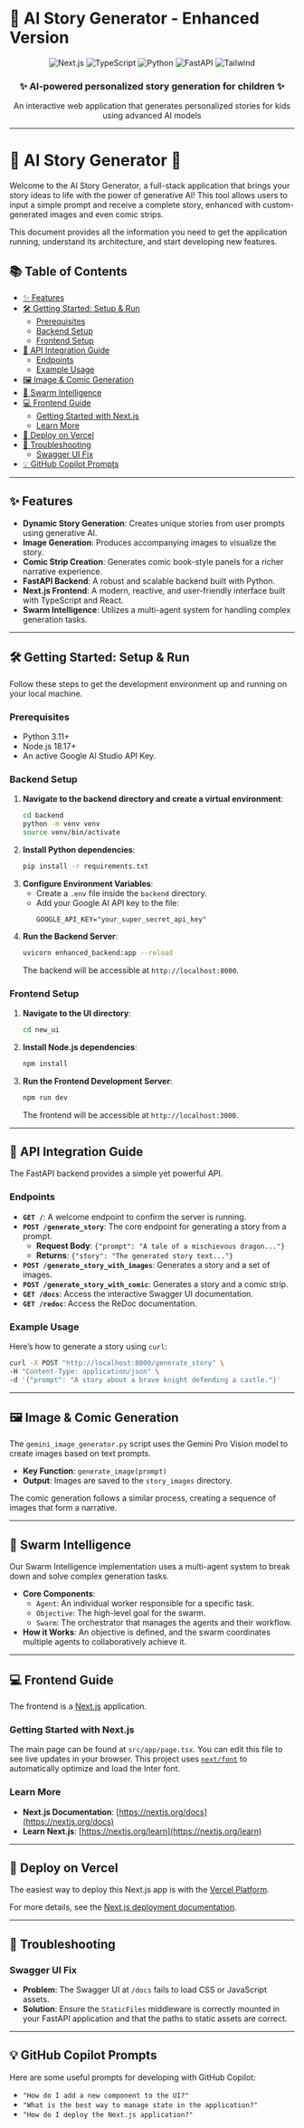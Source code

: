# 🌟 AI Story Generator - Enhanced Version

<div align="center">
  <img src="https://img.shields.io/badge/Next.js-14.2.3-black?style=for-the-badge&logo=next.js" alt="Next.js" />
  <img src="https://img.shields.io/badge/TypeScript-5.4.5-blue?style=for-the-badge&logo=typescript" alt="TypeScript" />
  <img src="https://img.shields.io/badge/Python-3.11+-green?style=for-the-badge&logo=python" alt="Python" />
  <img src="https://img.shields.io/badge/FastAPI-Latest-orange?style=for-the-badge" alt="FastAPI" />
  <img src="https://img.shields.io/badge/Tailwind-3.4.4-38B2AC?style=for-the-badge&logo=tailwind-css" alt="Tailwind" />
</div>

<div align="center">
  <h3>✨ AI-powered personalized story generation for children ✨</h3>
  <p>An interactive web application that generates personalized stories for kids using advanced AI models</p>
</div>

---
# 🚀 AI Story Generator 🎨

Welcome to the AI Story Generator, a full-stack application that brings your story ideas to life with the power of generative AI! This tool allows users to input a simple prompt and receive a complete story, enhanced with custom-generated images and even comic strips.

This document provides all the information you need to get the application running, understand its architecture, and start developing new features.

## 📚 Table of Contents
- [✨ Features](#-features)
- [🛠️ Getting Started: Setup & Run](#️-getting-started-setup--run)
  - [Prerequisites](#prerequisites)
  - [Backend Setup](#backend-setup)
  - [Frontend Setup](#frontend-setup)
- [🔧 API Integration Guide](#-api-integration-guide)
  - [Endpoints](#endpoints)
  - [Example Usage](#example-usage)
- [🖼️ Image & Comic Generation](#️-image--comic-generation)
- [🤖 Swarm Intelligence](#-swarm-intelligence)
- [💻 Frontend Guide](#-frontend-guide)
  - [Getting Started with Next.js](#getting-started-with-nextjs)
  - [Learn More](#learn-more)
- [🚀 Deploy on Vercel](#-deploy-on-vercel)
- [🤔 Troubleshooting](#-troubleshooting)
  - [Swagger UI Fix](#swagger-ui-fix)
- [💡 GitHub Copilot Prompts](#-github-copilot-prompts)

---

## ✨ Features

*   **Dynamic Story Generation**: Creates unique stories from user prompts using generative AI.
*   **Image Generation**: Produces accompanying images to visualize the story.
*   **Comic Strip Creation**: Generates comic book-style panels for a richer narrative experience.
*   **FastAPI Backend**: A robust and scalable backend built with Python.
*   **Next.js Frontend**: A modern, reactive, and user-friendly interface built with TypeScript and React.
*   **Swarm Intelligence**: Utilizes a multi-agent system for handling complex generation tasks.

---

## 🛠️ Getting Started: Setup & Run

Follow these steps to get the development environment up and running on your local machine.

### Prerequisites

*   Python 3.11+
*   Node.js 18.17+
*   An active Google AI Studio API Key.

### Backend Setup

1.  **Navigate to the backend directory and create a virtual environment**:
    ```bash
    cd backend
    python -m venv venv
    source venv/bin/activate
    ```
2.  **Install Python dependencies**:
    ```bash
    pip install -r requirements.txt
    ```
3.  **Configure Environment Variables**:
    - Create a `.env` file inside the `backend` directory.
    - Add your Google AI API key to the file:
      ```
      GOOGLE_API_KEY="your_super_secret_api_key"
      ```
4.  **Run the Backend Server**:
    ```bash
    uvicorn enhanced_backend:app --reload
    ```
    The backend will be accessible at `http://localhost:8000`.

### Frontend Setup

1.  **Navigate to the UI directory**:
    ```bash
    cd new_ui
    ```
2.  **Install Node.js dependencies**:
    ```bash
    npm install
    ```
3.  **Run the Frontend Development Server**:
    ```bash
    npm run dev
    ```
    The frontend will be accessible at `http://localhost:3000`.

---

## 🔧 API Integration Guide

The FastAPI backend provides a simple yet powerful API.

### Endpoints

- **`GET /`**: A welcome endpoint to confirm the server is running.
- **`POST /generate_story`**: The core endpoint for generating a story from a prompt.
  - **Request Body**: `{"prompt": "A tale of a mischievous dragon..."}`
  - **Returns**: `{"story": "The generated story text..."}`
- **`POST /generate_story_with_images`**: Generates a story and a set of images.
- **`POST /generate_story_with_comic`**: Generates a story and a comic strip.
- **`GET /docs`**: Access the interactive Swagger UI documentation.
- **`GET /redoc`**: Access the ReDoc documentation.

### Example Usage

Here’s how to generate a story using `curl`:
```bash
curl -X POST "http://localhost:8000/generate_story" \
-H "Content-Type: application/json" \
-d '{"prompt": "A story about a brave knight defending a castle."}'
```

---

## 🖼️ Image & Comic Generation

The `gemini_image_generator.py` script uses the Gemini Pro Vision model to create images based on text prompts.

- **Key Function**: `generate_image(prompt)`
- **Output**: Images are saved to the `story_images` directory.

The comic generation follows a similar process, creating a sequence of images that form a narrative.

---

## 🤖 Swarm Intelligence

Our Swarm Intelligence implementation uses a multi-agent system to break down and solve complex generation tasks.

- **Core Components**:
  - `Agent`: An individual worker responsible for a specific task.
  - `Objective`: The high-level goal for the swarm.
  - `Swarm`: The orchestrator that manages the agents and their workflow.
- **How it Works**: An objective is defined, and the swarm coordinates multiple agents to collaboratively achieve it.

---

## 💻 Frontend Guide

The frontend is a [Next.js](https://nextjs.org/) application.

### Getting Started with Next.js

The main page can be found at `src/app/page.tsx`. You can edit this file to see live updates in your browser. This project uses [`next/font`](https://nextjs.org/docs/basic-features/font-optimization) to automatically optimize and load the Inter font.

### Learn More

- **Next.js Documentation**: [https://nextjs.org/docs](https://nextjs.org/docs)
- **Learn Next.js**: [https://nextjs.org/learn](https://nextjs.org/learn)

---

## 🚀 Deploy on Vercel

The easiest way to deploy this Next.js app is with the [Vercel Platform](https://vercel.com/new?utm_medium=default-template&filter=next.js&utm_source=create-next-app&utm_campaign=create-next-app-readme).

For more details, see the [Next.js deployment documentation](https://nextjs.org/docs/deployment).

---

## 🤔 Troubleshooting

### Swagger UI Fix

- **Problem**: The Swagger UI at `/docs` fails to load CSS or JavaScript assets.
- **Solution**: Ensure the `StaticFiles` middleware is correctly mounted in your FastAPI application and that the paths to static assets are correct.

---

## 💡 GitHub Copilot Prompts

Here are some useful prompts for developing with GitHub Copilot:

- `"How do I add a new component to the UI?"`
- `"What is the best way to manage state in the application?"`
- `"How do I deploy the Next.js application?"`